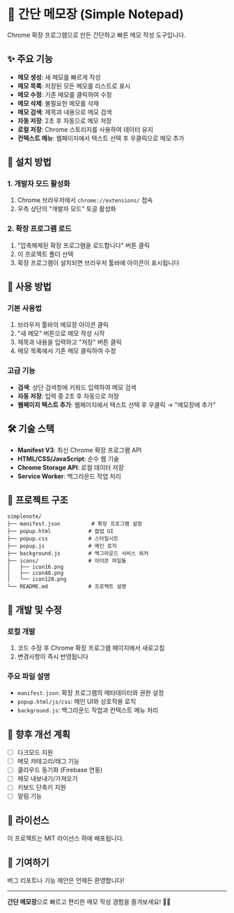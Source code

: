 # 📝 간단 메모장 (Simple Notepad)

Chrome 확장 프로그램으로 만든 간단하고 빠른 메모 작성 도구입니다.

## ✨ 주요 기능

-  **메모 생성**: 새 메모를 빠르게 작성
-  **메모 목록**: 저장된 모든 메모를 리스트로 표시
-  **메모 수정**: 기존 메모를 클릭하여 수정
-  **메모 삭제**: 불필요한 메모를 삭제
-  **메모 검색**: 제목과 내용으로 메모 검색
-  **자동 저장**: 2초 후 자동으로 메모 저장
-  **로컬 저장**: Chrome 스토리지를 사용하여 데이터 유지
-  **컨텍스트 메뉴**: 웹페이지에서 텍스트 선택 후 우클릭으로 메모 추가

## 🚀 설치 방법

### 1. 개발자 모드 활성화

1. Chrome 브라우저에서 `chrome://extensions/` 접속
2. 우측 상단의 "개발자 모드" 토글 활성화

### 2. 확장 프로그램 로드

1. "압축해제된 확장 프로그램을 로드합니다" 버튼 클릭
2. 이 프로젝트 폴더 선택
3. 확장 프로그램이 설치되면 브라우저 툴바에 아이콘이 표시됩니다

## 📖 사용 방법

### 기본 사용법

1. 브라우저 툴바의 메모장 아이콘 클릭
2. "새 메모" 버튼으로 메모 작성 시작
3. 제목과 내용을 입력하고 "저장" 버튼 클릭
4. 메모 목록에서 기존 메모 클릭하여 수정

### 고급 기능

-  **검색**: 상단 검색창에 키워드 입력하여 메모 검색
-  **자동 저장**: 입력 중 2초 후 자동으로 저장
-  **웹페이지 텍스트 추가**: 웹페이지에서 텍스트 선택 후 우클릭 → "메모장에 추가"

## 🛠️ 기술 스택

-  **Manifest V3**: 최신 Chrome 확장 프로그램 API
-  **HTML/CSS/JavaScript**: 순수 웹 기술
-  **Chrome Storage API**: 로컬 데이터 저장
-  **Service Worker**: 백그라운드 작업 처리

## 📁 프로젝트 구조

```
simplenote/
├── manifest.json          # 확장 프로그램 설정
├── popup.html            # 팝업 UI
├── popup.css             # 스타일시트
├── popup.js              # 메인 로직
├── background.js         # 백그라운드 서비스 워커
├── icons/                # 아이콘 파일들
│   ├── icon16.png
│   ├── icon48.png
│   └── icon128.png
└── README.md             # 프로젝트 설명
```

## 🔧 개발 및 수정

### 로컬 개발

1. 코드 수정 후 Chrome 확장 프로그램 페이지에서 새로고침
2. 변경사항이 즉시 반영됩니다

### 주요 파일 설명

-  `manifest.json`: 확장 프로그램의 메타데이터와 권한 설정
-  `popup.html/js/css`: 메인 UI와 상호작용 로직
-  `background.js`: 백그라운드 작업과 컨텍스트 메뉴 처리

## 🎯 향후 개선 계획

-  [ ] 다크모드 지원
-  [ ] 메모 카테고리/태그 기능
-  [ ] 클라우드 동기화 (Firebase 연동)
-  [ ] 메모 내보내기/가져오기
-  [ ] 키보드 단축키 지원
-  [ ] 알림 기능

## 📝 라이선스

이 프로젝트는 MIT 라이선스 하에 배포됩니다.

## 🤝 기여하기

버그 리포트나 기능 제안은 언제든 환영합니다!

---

**간단 메모장**으로 빠르고 편리한 메모 작성 경험을 즐겨보세요! 📝✨
